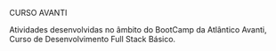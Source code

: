 CURSO AVANTI

Atividades desenvolvidas no âmbito do BootCamp da Atlântico Avanti,
Curso de Desenvolvimento Full Stack Básico.
